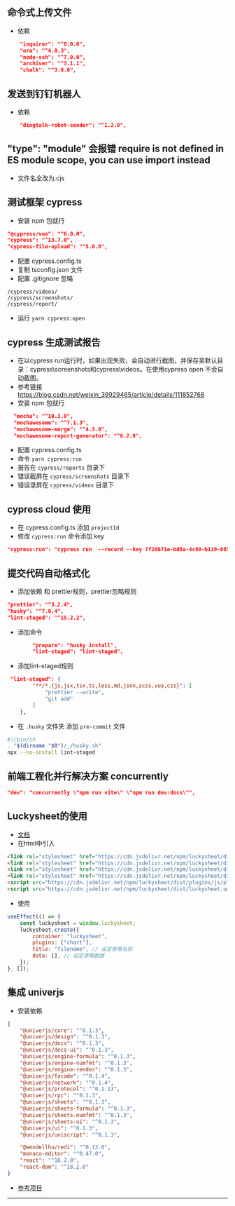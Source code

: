 <!--
 * @Author: sheng.zeng 1218128305@qq.com
 * @Date: 2024-04-11 10:24:25
 * @LastEditors: sheng.zeng 1218128305@qq.com
 * @LastEditTime: 2024-07-18 18:42:34
 * @FilePath: \almfirst-psa-frontend\docs\project_plugin.md
-->

## 命令式上传文件

-   依赖

```json
    "inquirer": "^8.0.0",
    "ora": "^4.0.3",
    "node-ssh": "^7.0.0",
    "archiver": "^3.1.1",
    "chalk": "^3.0.0",
```

## 发送到钉钉机器人

-   依赖

```json
    "dingtalk-robot-sender": "^1.2.0",
```

## "type": "module" 会报错 require is not defined in ES module scope, you can use import instead

-   文件名全改为.cjs

## 测试框架 cypress

-   安装 npm 包就行

```json
"@cypress/vue": "^6.0.0",
"cypress": "^13.7.0",
"cypress-file-upload": "^5.0.8",
```

-   配置 cypress.config.ts
-   复制 tsconfig.json 文件
-   配置 .gitignore 忽略

```file
/cypress/videos/
/cypress/screenshots/
/cypress/report/
```

-   运行 `yarn cypress:open`

## cypress 生成测试报告

-   在以cypress run运行时，如果出现失败，会自动进行截图，并保存至默认目录：cypress\screenshots和cypress\videos。在使用cypress open 不会自动截图。
-   参考链接 https://blog.csdn.net/weixin_39929465/article/details/111852768
-   安装 npm 包就行

```json
  "mocha": "^10.3.0",
  "mochawesome": "^7.1.3",
  "mochawesome-merge": "^4.3.0",
  "mochawesome-report-generator": "^6.2.0",
```

-   配置 cypress.config.ts
-   命令 `yarn cypress:run`
-   报告在 `cypress/reports` 目录下
-   错误截屏在 `cypress/screenshots` 目录下
-   错误录屏在 `cypress/videos` 目录下

## cypress cloud 使用

-   在 cypress.config.ts 添加 `projectId`
-   修改 `cypress:run` 命令添加 key

```json
"cypress:run": "cypress run  --record --key 7f2d671e-bd8a-4c80-b119-0859a93af5c1",
```

## 提交代码自动格式化

-   添加依赖 和 prettier规则，prettier忽略规则

```json
"prettier": "^3.2.4",
"husky": "^7.0.4",
"lint-staged": "^15.2.2",
```

-   添加命令

```json
        "prepare": "husky install",
        "lint-staged": "lint-staged",
```

-   添加lint-staged规则

```json
 "lint-staged": {
        "**/*.{js,jsx,tsx,ts,less,md,json,scss,vue,css}": [
            "prettier --write",
            "git add"
        ]
    },
```

-   在 `.husky` 文件夹 添加 `pre-commit` 文件

```sh
#!/bin/sh
. "$(dirname "$0")/_/husky.sh"
npx --no-install lint-staged
```

## 前端工程化并行解决方案 concurrently

```json
"dev": "concurrently \"npm run vite\" \"npm run dev:docs\"",
```

## Luckysheet的使用

-   [文档][Luckysheet文档]
-   在html中引入

```html
<link rel="stylesheet" href="https://cdn.jsdelivr.net/npm/luckysheet/dist/plugins/css/pluginsCss.css" />
<link rel="stylesheet" href="https://cdn.jsdelivr.net/npm/luckysheet/dist/plugins/plugins.css" />
<link rel="stylesheet" href="https://cdn.jsdelivr.net/npm/luckysheet/dist/css/luckysheet.css" />
<link rel="stylesheet" href="https://cdn.jsdelivr.net/npm/luckysheet/dist/assets/iconfont/iconfont.css" />
<script src="https://cdn.jsdelivr.net/npm/luckysheet/dist/plugins/js/plugin.js"></script>
<script src="https://cdn.jsdelivr.net/npm/luckysheet/dist/luckysheet.umd.js"></script>
```

-   使用

```javascript
useEffect(() => {
    const luckysheet = window.luckysheet;
    luckysheet.create({
        container: "luckysheet",
        plugins: ["chart"],
        title: "filename", // 设定表格名称
        data: [], // 设定表格数据
    });
}, []);
```

## 集成 univerjs

-   安装依赖

```json
{
    "@univerjs/core": "^0.1.3",
    "@univerjs/design": "^0.1.3",
    "@univerjs/docs": "^0.1.3",
    "@univerjs/docs-ui": "^0.1.3",
    "@univerjs/engine-formula": "^0.1.3",
    "@univerjs/engine-numfmt": "^0.1.3",
    "@univerjs/engine-render": "^0.1.3",
    "@univerjs/facade": "^0.1.4",
    "@univerjs/network": "^0.1.4",
    "@univerjs/protocol": "^0.1.13",
    "@univerjs/rpc": "^0.1.3",
    "@univerjs/sheets": "^0.1.3",
    "@univerjs/sheets-formula": "^0.1.3",
    "@univerjs/sheets-numfmt": "^0.1.3",
    "@univerjs/sheets-ui": "^0.1.3",
    "@univerjs/ui": "^0.1.3",
    "@univerjs/uniscript": "^0.1.3",

    "@wendellhu/redi": "^0.13.0",
    "monaco-editor": "^0.47.0",
    "react": "^18.2.0",
    "react-dom": "^18.2.0"
}
```

-   [参考项目][univerjs项目示例]

---

[Luckysheet文档]: https://mengshukeji.gitee.io/LuckysheetDocs/zh/guide/config.html#%E9%85%8D%E7%BD%AE%E9%A1%B9
[univerjs项目示例]: https://univer.ai/playground/?title=Uniscript
